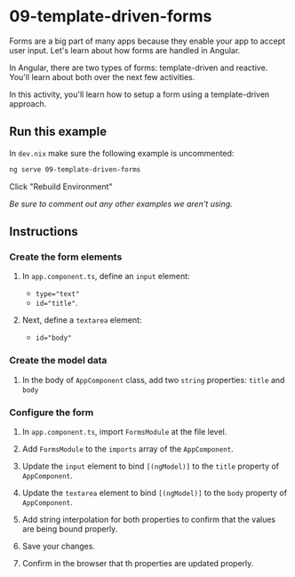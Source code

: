 # 09-template-driven-forms

Forms are a big part of many apps because they enable your app to accept user input. Let's learn about how forms are handled in Angular.

In Angular, there are two types of forms: template-driven and reactive. You'll learn about both over the next few activities.

In this activity, you'll learn how to setup a form using a template-driven approach.

## Run this example

In `dev.nix` make sure the following example is uncommented:

```bash
ng serve 09-template-driven-forms
```

Click "Rebuild Environment"

_Be sure to comment out any other examples we aren't using._

## Instructions

### Create the form elements

1. In `app.component.ts`, define an `input` element:

   - `type="text"`
   - `id="title"`.

1. Next, define a `textarea` element:
   - `id="body"`

### Create the model data

1. In the body of `AppComponent` class, add two `string` properties: `title` and `body`

### Configure the form

1. In `app.component.ts`, import `FormsModule` at the file level.

1. Add `FormsModule` to the `imports` array of the `AppComponent`.

1. Update the `input` element to bind `[(ngModel)]` to the `title` property of `AppComponent`.

1. Update the `textarea` element to bind `[(ngModel)]` to the `body` property of `AppComponent`.

1. Add string interpolation for both properties to confirm that the values are being bound properly.

1. Save your changes.

1. Confirm in the browser that th properties are updated properly.
